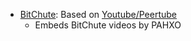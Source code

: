 * [BitChute](https://github.com/PAHXO/FreshRSS-Extensions/tree/main/xExtension-BitChute): Based on [Youtube/Peertube](https://github.com/kevinpapst/freshrss-youtube)
     - Embeds BitChute videos by PAHXO
